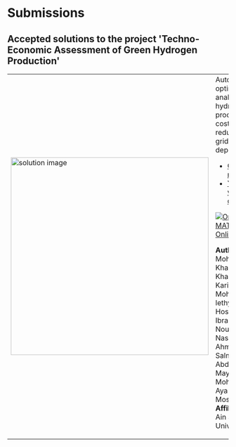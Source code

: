 # Submissions

## Accepted solutions to the project 'Techno-Economic Assessment of Green Hydrogen Production'
<table>
<tr class="odd">
<td width ="500">
<img src="https://www.mathworks.com/academia/student-challenge/sustainability-and-renewable-energy-challenge-2023/winners/_jcr_content/mainParsys/band_copy_copy/mainParsys/columns_818129811/49531aa9-99e4-46da-8c1b-6ce6c648d3d4/image_copy.adapt.full.medium.png/1707281609442.png" alt="solution image" width="450"/>
</td>
<td width ="500">
Automated optimization analysis of hydrogen production costs and reduction on grid energy dependency<br>
<ul>
<li><a href="https://github.com/Ainshamsuniverity/Techno-Economic-Assessment-of-Green-Hydrogen-Production-Project-Soluation/">GitHub repository</a></li>
<li><a href="https://www.youtube.com/watch?v=pBWKnPo6Q4k">YouTube video demo</a></li></ul>

[![Open in MATLAB Online](https://www.mathworks.com/images/responsive/global/open-in-matlab-online.svg)](https://matlab.mathworks.com/open/github/v1?repo=Ainshamsuniverity/Techno-Economic-Assessment-of-Green-Hydrogen-Production-Project-Soluation)

**Author:** Mohamed Khaled Khalafallah, Karim Mohamed El-lethy, Hazem Hossam Ibrahium, Nourhan Nasser Ahmed, Salma Abdelbast Ali, Mayar Sayed Mohamed, Aya Hesham Mostafa</br>
**Affiliation** Ain Shams University
</td>
</tr>
</table>

